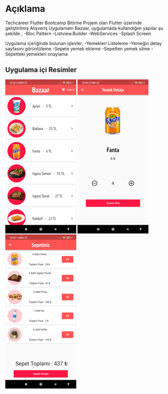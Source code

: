 # Açıklama

Techcareer Flutter Bootcamp Bitirme Projem olan Flutter üzerinde geliştirilmiş Alışveriş Uygulamam Bazaar, uygulamada kullandığım yapılar şu şekilde ;
-Bloc Pattern
-Listview.Builder
-WebServices 
-Splash Screen

Uygulama içeriğinde bulunan işlevler;
-Yemekleri Listeleme
-Yemeğin detay sayfasını görüntüleme
-Sepete yemek ekleme
-Sepetten yemek silme
-Sepetteki yemekleri onaylama

## Uygulama içi Resimler

<p float="left">
  <img src="/resimler/resim1.png" width="225" />
  <img src="/resimler/resim2.png" width="225" /> 
  <img src="/resimler/resim3.png" width="225" />
</p>

